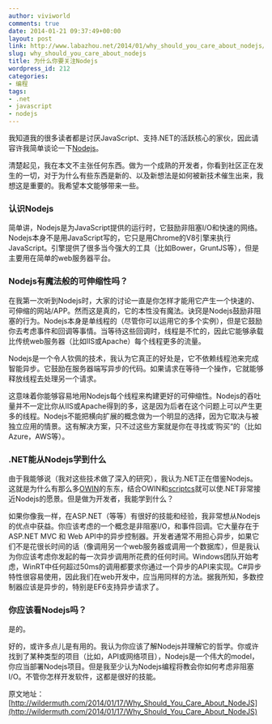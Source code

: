 ```yaml
---
author: viviworld
comments: true
date: 2014-01-21 09:37:49+00:00
layout: post
link: http://www.labazhou.net/2014/01/why_should_you_care_about_nodejs/
slug: why_should_you_care_about_nodejs
title: 为什么你要关注Nodejs
wordpress_id: 212
categories:
- 编程
tags:
- .net
- javascript
- nodejs
---
```


我知道我的很多读者都是讨厌JavaScript、支持.NET的活跃核心的家伙，因此请容许我简单谈论一下[Nodejs](http://nodejs.org/)。

清楚起见，我在本文不主张任何东西。做为一个成熟的开发者，你看到社区正在发生的一切，对于为什么有些东西是新的、以及新想法是如何被新技术催生出来，我想这是重要的。我希望本文能够带来一些。


### 认识Nodejs


简单讲，Nodejs是为JavaScript提供的运行时，它鼓励非阻塞I/O和快速的网络。Nodejs本身不是用JavaScript写的，它只是用Chrome的V8引擎来执行JavaScript。引擎提供了很多当今强大的工具（比如Bower，GruntJS等），但是主要用在简单的web服务器平台。


### Nodejs有魔法般的可伸缩性吗？


在我第一次听到Nodejs时，大家的讨论一直是你怎样才能用它产生一个快速的、可伸缩的网站/APP。然而这是真的，它的本性没有魔法。诀窍是Nodejs鼓励非阻塞的行为。Nodejs本身是单线程的（尽管你可以运用它的多个实例），但是它鼓励你去考虑事件和回调等事情。当等待这些回调时，线程是不忙的，因此它能够承载比传统web服务器（比如IIS或Apache）每个线程更多的流量。

Nodejs是一个令人钦佩的技术，我认为它真正的好处是，它不依赖线程池来完成智能异步。它鼓励在服务器端写异步的代码。如果请求在等待一个操作，它就能够释放线程去处理另一个请求。

这意味着你能够容易地用Nodejs每个线程来构建更好的可伸缩性。Nodejs的吞吐量并不一定比你从IIS或Apache得到的多，这是因为后者在这个问题上可以产生更多的线程。Nodejs不能把横向扩展的概念做为一个明显的选择，因为它取决与被独立应用的情景。这有解决方案，只不过这些方案就是你在寻找或‘购买“的（比如Azure，AWS等）。


### .NET能从Nodejs学到什么


由于我能够说（我对这些技术做了深入的研究），我认为.NET正在借鉴Nodejs。这就是为什么有那么多[OWIN](http://owin.org/)的东东，结合OWIN和[scriptcs](http://scriptcs.net/)就可以使.NET非常接近Nodejs的愿景。但是做为开发者，我能学到什么？

如果你像我一样，在ASP.NET（等等）有很好的技能和经验，我非常想从Nodejs的优点中获益。你应该考虑的一个概念是非阻塞I/O，和事件回调。它大量存在于ASP.NET MVC 和 Web API中的异步控制器。开发者通常不用担心异步，如果它们不是花很长时间的话（像调用另一个web服务器或调用一个数据库），但是我认为你应该考虑你发起的每一次异步调用所花费的任何时间。Windows团队开始考虑，WinRT中任何超过50ms的调用都要求你通过一个异步的API来实现。C#异步特性很容易使用，因此我们在web开发中，应当用同样的方法。据我所知，多数控制器应该是异步的，特别是EF6支持异步请求了。


### 你应该看Nodejs吗？


是的。

好的，或许多点儿是有用的。我认为你应该了解Nodejs并理解它的哲学。你或许找到了某种类型的项目（比如，API或网络项目），Nodejs是一个伟大的model，你应当部署Nodejs项目。但是我至少认为Nodejs编程将教会你如何考虑非阻塞I/O。不管你怎样开发软件，这都是很好的技能。

原文地址：[http://wildermuth.com/2014/01/17/Why_Should_You_Care_About_NodeJS](http://wildermuth.com/2014/01/17/Why_Should_You_Care_About_NodeJS)
